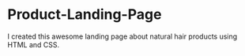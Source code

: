 # Product-Landing-Page
I created this awesome landing page about natural hair products using HTML and CSS.
